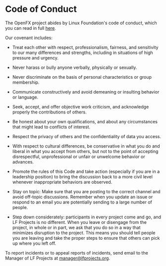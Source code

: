 <!-- SPDX-License-Identifier: CC-BY-4.0 -->
<!-- Copyright Contributors to the OpenFX project. -->
# Code of Conduct

The OpenFX project abides by Linux Foundation's code of conduct,
which you can read in full
[here](https://lfprojects.org/policies/code-of-conduct).

Our covenant includes:

* Treat each other with respect, professionalism, fairness, and
  sensitivity to our many differences and strengths, including in
  situations of high pressure and urgency.

* Never harass or bully anyone verbally, physically or sexually.

* Never discriminate on the basis of personal characteristics or group
  membership.

* Communicate constructively and avoid demeaning or insulting behavior
  or language.

* Seek, accept, and offer objective work criticism, and acknowledge
  properly the contributions of others.

* Be honest about your own qualifications, and about any circumstances
  that might lead to conflicts of interest.

* Respect the privacy of others and the confidentiality of data you
  access.

* With respect to cultural differences, be conservative in what you do
  and liberal in what you accept from others, but not to the point of
  accepting disrespectful, unprofessional or unfair or unwelcome
  behavior or advances.

* Promote the rules of this Code and take action (especially if you
  are in a leadership position) to bring the discussion back to a more
  civil level whenever inappropriate behaviors are observed.

* Stay on topic: Make sure that you are posting to the correct channel
  and avoid off-topic discussions. Remember when you update an issue
  or respond to an email you are potentially sending to a large number
  of people.

* Step down considerately: participants in every project come and go,
  and LF Projects is no different. When you leave or disengage from
  the project, in whole or in part, we ask that you do so in a way
  that minimizes disruption to the project. This means you should tell
  people you are leaving and take the proper steps to ensure that
  others can pick up where you left off.

To report incidents or to appeal reports of incidents, send email to
the Manager of LF Projects at manager@lfprojects.org.
